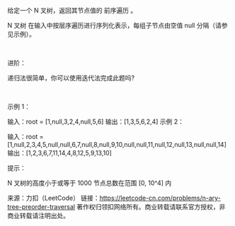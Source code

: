 给定一个 N 叉树，返回其节点值的 前序遍历 。

N 叉树 在输入中按层序遍历进行序列化表示，每组子节点由空值 null 分隔（请参见示例）。

 

进阶：

递归法很简单，你可以使用迭代法完成此题吗?

 

示例 1：



输入：root = [1,null,3,2,4,null,5,6]
输出：[1,3,5,6,2,4]
示例 2：


输入：root = [1,null,2,3,4,5,null,null,6,7,null,8,null,9,10,null,null,11,null,12,null,13,null,null,14]
输出：[1,2,3,6,7,11,14,4,8,12,5,9,13,10]
 

提示：

N 叉树的高度小于或等于 1000
节点总数在范围 [0, 10^4] 内

来源：力扣（LeetCode）
链接：https://leetcode-cn.com/problems/n-ary-tree-preorder-traversal
著作权归领扣网络所有。商业转载请联系官方授权，非商业转载请注明出处。